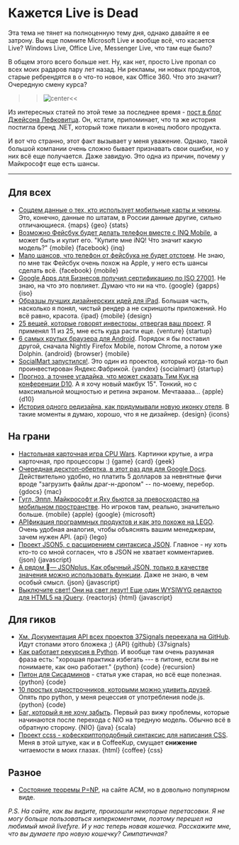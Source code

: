 # Кажется Live is Dead

Эта тема не тянет на полноценную тему дня, однако давайте я ее затрону. Вы еще помните Microsoft Live и вообще всё, что касается Live? Windows Live, Office Live, Messenger Live, что там еще было?

В общем этого всего больше нет. Ну, как нет, просто Live пропал со всех моих радаров пару лет назад. Ни рекламы, ни новых продуктов, старые ребрендятся в о что-то новое, как Office 360. Что это значит? Очередную смену курса?

>>![center](https://img.skitch.com/20120528-tjqiay4xjubyarir2nutuuy6ci.png)<<

Из интересных статей по этой теме за последнее время - [пост в блог Джейсона Лефковитца](http://jasonlefkowitz.net/2012/05/windows-live-is-dead/). Он, кстати, припоминает, что та же история постигла бренд .NET, который тоже пихали в конец любого продукта.

И вот что странно, этот факт вызывает у меня уважение. Однако, такой большой компании очень сложно бывает признавать свои ошибки, но у них всё еще получается. Даже завидую. Это одна из причин, почему у Майкрософт еще есть шансы.

-----

## Для всех
* [Соцдем данные о тех, кто использует мобильные карты и чекины](http://edition.cnn.com/2012/05/15/tech/mobile/pew-survey-location-based/index.html). Это, конечно, данные по штатам, в России данные другие, сильно отличающиеся. {maps} {geo} {stats}
* [Возможно Фейсбук будет делать телефон вместе с INQ Mobile](http://techcrunch.com/2012/05/28/fast-track-to-a-facebook-phone-buy-inq-mobile/), а может быть и купит его. "Купите мне iNQ! Что значит какую модель?" {mobile} {facebook} {inq}
* [Мало шансов, что телефон от фейсбука не будет отстоем](http://techcrunch.com/2012/05/27/facebook-phone-3/). Не знаю, по мне так Фейсбук очень похож на Apple, у него есть шансы сделать всё. {facebook} {mobile}
* [Google Apps для Бизнесов получил сертификацию по ISO 27001](http://techcrunch.com/2012/05/28/google-apps-for-business-iso-27001-certification/). Не знаю, на что это повлияет. Думаю что ни на что. {google} {gapps} {iso}
* [Образцы лучших дизайнерских идей для iPad](http://designmodo.com/iphone-ipad-app-design/). Большая часть, насколько я понял, чистый рендер а не скриншоты приложений. Но всё равно, красота. {ipad} {mobile} {design}
* [25 вещей, которые говорят инвесторы, отвергая ваш проект](http://venturebeat.com/2012/05/28/25-things-investors-say-when-rejecting-your-startup/). Я применял 11 из 25, мне есть куда расти еще. {venture} {startup}
* [6 самых крутых браузера для Android](http://socialbarrel.com/top-android-browsers-for-2012/37008/). Порядок я бы поставил другой, сначала Nightly Firefox Mobile, потом Chrome, а потом уже Dolphin. {android} {browser} {mobile}
* [SocialMart запустился!](http://techcrunch.com/2012/05/28/yandex-factory-seed-funding-bears-fruit-socialmart-launches-social-shopping-with-yandex-market/). Это один из проектов, который когда-то был проинвестирован Яндекс.Фабрикой. {yandex} {socialmart} {startup}
* [Прогноз, а точнее угадайка, что может сказать Тим Кук на конференции D10](http://mashable.com/2012/05/28/7-things-tim-cook-might-say-at-d10/). А я хочу новый макбук 15". Тонкий, но с максимальной мощностью и ретина экраном. Мечтааааа... {apple} {d10}
* [История одного редизайна, как придумывали новую иконку отеля](http://blog.cleartrip.com/2012/02/09/design-nuances-redesigning-the-hotel-icon/). В такие моменты я думаю, хорошо, что я не дизайнер. {design} {icons}

## На грани
* [Настольная карточная игра CPU Wars](http://gizmodo.com/5913732/the-geekiest-game-on-the-planet-is-cpu-top-trumps). Картинки крутые, а игра карточная, про процессоры :) {game} {card} {geek}
* [Очередная десктоп-обертка, в этот раз для для Google Docs](http://www.cultofmac.com/169954/rocketdocs-makes-google-docs-editing-more-mac-like/). Действительно удобно, но платить 5 долларов за невнятные фичи вроде "загрузить файлы драг-н-дропом" -- по-моему, перебор. {gdocs} {mac}
* [Гугл, Эппл, Майкрософт и Яху бьются за превосходство на мобильном пространстве](http://economictimes.indiatimes.com/tech/internet/browser-wars-google-apple-microsoft-yahoo-fight-for-dominance-in-mobile-space/articleshow/13606460.cms). Но игроков там, реально, значительно больше. {mobile} {apple} {google} {microsoft}
* [APIфикация программных продуктов и как это похоже на LEGO](http://gigaom.com/2012/05/28/the-api-ificiation-of-software-and-legos/). Очень удобная аналогия, чтобы объяснять вашим менеджерам, зачем нужен API. {api} {lego}
* [Проект JSON5, с расширением синтаксиса JSON](https://github.com/aseemk/json5). Главное - ну хоть кто-то со мной согласен, что в JSON не хватает комментариев. {json} {javascript}
* [А рядом — JSONplus. Как обычный JSON, только в качестве значения можно использовать функции](http://jsonplus.com/). Даже не знаю, в чем особый смысл. {json} {javascript}
* [Выключите свет! Они на свет лезут! Еще один WYSIWYG редактор для HTML5 на jQuery](http://redactorjs.com/). {reactorjs} {html} {javascript}

## Для гиков
* [Хм. Документация API всех проектов 37Signals переехала на GitHub](http://37signals.com/svn/posts/3181-our-api-docs-are-now-hosted-on-github). Идут стопами этого бложека ;) {API} {github} {37signals}
* [Как работает рекурсия в Python](http://nedbatchelder.com/blog/201205/recursive_dogma.html). И вообще там очень разумная фраза есть: "хорошая практика избегать --- в питоне, если вы не понимаете, как оно работает." {python} {code} {recursion}
* [Питон для Сисадминов](http://www.pythian.com/news/12241/liveblogging-senior-skills-python-for-sysadmins/) - статья уже старая, но всё еще полезная. {python} {code}
* [10 простых однострочников, которыми можно удивить друзей](http://codeblog.dhananjaynene.com/2011/06/10-python-one-liners-to-impress-your-friends/). Опять про python, у меня рецессия от употребления node.js. {python} {code}
* [Баг, который я не хочу забыть](http://paulasmuth.com/blog/a_bug_i_wont_forget/). Первый раз вижу проблемы, которые начинаются после перехода с NIO на тредную модель. Обычно всё в обратную сторону. {NIO} {java} {scala}
* [Проект ccss - кофескриптоподобный синтаксис для написания CSS](https://github.com/aeosynth/ccss). Меня в этой штуке, как и в CoffeeKup, смущает **снижение** читаемости в моих глазах. {html} {coffee} {css}


## Разное
* [Состояние теоремы P=NP](http://cacm.acm.org/magazines/2009/9/38904-the-status-of-the-p-versus-np-problem/fulltext), на сайте ACM, но в довольно популярном виде.

*P.S. На сайте, как вы видите, произошли некоторые перетасовки. Я не могу больше пользоваться хиперкоментами, поэтому перешел на любимый мной livefyre. И у нас теперь новая кошечка. Расскажите мне, что вы думаете про новую кошечку? Симпатичная?*